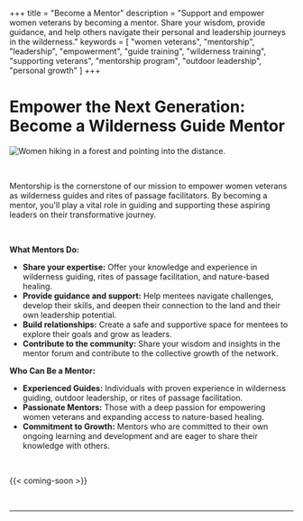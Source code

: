 +++
title = "Become a Mentor"
description = "Support and empower women veterans by becoming a mentor. Share your wisdom, provide guidance, and help others navigate their personal and leadership journeys in the wilderness."
keywords = [
  "women veterans",
  "mentorship",
  "leadership",
  "empowerment",
  "guide training",
  "wilderness training",
  "supporting veterans",
  "mentorship program",
  "outdoor leadership",
  "personal growth"
]
+++
# **Empower the Next Generation: Become a Wilderness Guide Mentor**

![Women hiking in a forest and pointing into the distance.](/uploads/pexels-pnw-prod-7624850.jpg "Photo by PNW Production: https://www.pexels.com/photo/women-hiking-in-a-forest-7624850/")

&nbsp;

Mentorship is the cornerstone of our mission to empower women veterans as wilderness guides and rites of passage facilitators. By becoming a mentor, you'll play a vital role in guiding and supporting these aspiring leaders on their transformative journey.

&nbsp;

**What Mentors Do:**

* **Share your expertise:** Offer your knowledge and experience in wilderness guiding, rites of passage facilitation, and nature-based healing.
* **Provide guidance and support:** Help mentees navigate challenges, develop their skills, and deepen their connection to the land and their own leadership potential.
* **Build relationships:** Create a safe and supportive space for mentees to explore their goals and grow as leaders.
* **Contribute to the community:** Share your wisdom and insights in the mentor forum and contribute to the collective growth of the network.

**Who Can Be a Mentor:**

* **Experienced Guides:** Individuals with proven experience in wilderness guiding, outdoor leadership, or rites of passage facilitation.
* **Passionate Mentors:** Those with a deep passion for empowering women veterans and expanding access to nature-based healing.
* **Commitment to Growth:** Mentors who are committed to their own ongoing learning and development and are eager to share their knowledge with others.

&nbsp;

{{< coming-soon >}}

&nbsp;

---

&nbsp;